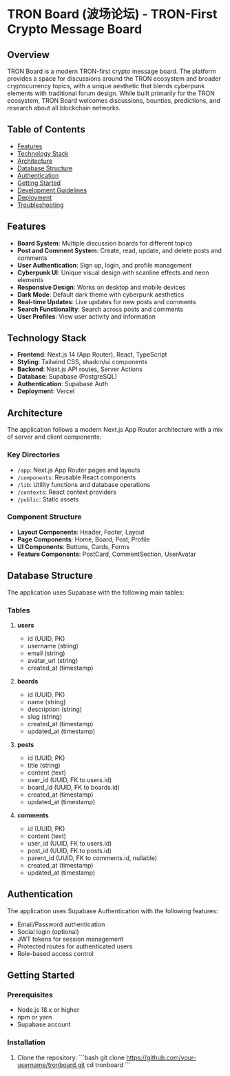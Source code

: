 # TRON Board (波场论坛) - TRON-First Crypto Message Board

## Overview

TRON Board is a modern TRON-first crypto message board. The platform provides a space for discussions around the TRON ecosystem and broader cryptocurrency topics, with a unique aesthetic that blends cyberpunk elements with traditional forum design. While built primarily for the TRON ecosystem, TRON Board welcomes discussions, bounties, predictions, and research about all blockchain networks.

## Table of Contents

- [Features](#features)
- [Technology Stack](#technology-stack)
- [Architecture](#architecture)
- [Database Structure](#database-structure)
- [Authentication](#authentication)
- [Getting Started](#getting-started)
- [Development Guidelines](#development-guidelines)
- [Deployment](#deployment)
- [Troubleshooting](#troubleshooting)

## Features

- **Board System**: Multiple discussion boards for different topics
- **Post and Comment System**: Create, read, update, and delete posts and comments
- **User Authentication**: Sign up, login, and profile management
- **Cyberpunk UI**: Unique visual design with scanline effects and neon elements
- **Responsive Design**: Works on desktop and mobile devices
- **Dark Mode**: Default dark theme with cyberpunk aesthetics
- **Real-time Updates**: Live updates for new posts and comments
- **Search Functionality**: Search across posts and comments
- **User Profiles**: View user activity and information

## Technology Stack

- **Frontend**: Next.js 14 (App Router), React, TypeScript
- **Styling**: Tailwind CSS, shadcn/ui components
- **Backend**: Next.js API routes, Server Actions
- **Database**: Supabase (PostgreSQL)
- **Authentication**: Supabase Auth
- **Deployment**: Vercel

## Architecture

The application follows a modern Next.js App Router architecture with a mix of server and client components:

### Key Directories

- `/app`: Next.js App Router pages and layouts
- `/components`: Reusable React components
- `/lib`: Utility functions and database operations
- `/contexts`: React context providers
- `/public`: Static assets

### Component Structure

- **Layout Components**: Header, Footer, Layout
- **Page Components**: Home, Board, Post, Profile
- **UI Components**: Buttons, Cards, Forms
- **Feature Components**: PostCard, CommentSection, UserAvatar

## Database Structure

The application uses Supabase with the following main tables:

### Tables

1. **users**
   - id (UUID, PK)
   - username (string)
   - email (string)
   - avatar_url (string)
   - created_at (timestamp)

2. **boards**
   - id (UUID, PK)
   - name (string)
   - description (string)
   - slug (string)
   - created_at (timestamp)
   - updated_at (timestamp)

3. **posts**
   - id (UUID, PK)
   - title (string)
   - content (text)
   - user_id (UUID, FK to users.id)
   - board_id (UUID, FK to boards.id)
   - created_at (timestamp)
   - updated_at (timestamp)

4. **comments**
   - id (UUID, PK)
   - content (text)
   - user_id (UUID, FK to users.id)
   - post_id (UUID, FK to posts.id)
   - parent_id (UUID, FK to comments.id, nullable)
   - created_at (timestamp)
   - updated_at (timestamp)

## Authentication

The application uses Supabase Authentication with the following features:

- Email/Password authentication
- Social login (optional)
- JWT tokens for session management
- Protected routes for authenticated users
- Role-based access control

## Getting Started

### Prerequisites

- Node.js 18.x or higher
- npm or yarn
- Supabase account

### Installation

1. Clone the repository:
   \`\`\`bash
   git clone https://github.com/your-username/tronboard.git
   cd tronboard
   \`\`\`
